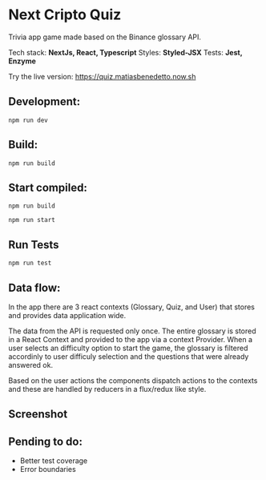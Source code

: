 # Next Cripto Quiz
Trivia app game made based on the Binance glossary API.

Tech stack: **NextJs, React, Typescript**
Styles: **Styled-JSX**
Tests: **Jest, Enzyme**

Try the live version:
https://quiz.matiasbenedetto.now.sh

## Development:
`npm run dev`

## Build:
`npm run build`

## Start compiled:
`npm run build`

`npm run start`

## Run Tests
`npm run test`

## Data flow:
In the app there are 3 react contexts (Glossary, Quiz, and User) that stores and provides data application wide.

The data from the API is requested only once. The entire glossary is stored in a React Context and provided to the app via a context Provider.
When a user selects an difficulty option to start the game, the glossary is filtered accordinly to user difficuly selection and the questions that were already answered ok.

Based on the user actions the components dispatch actions to the contexts and these are handled by reducers in a flux/redux like style.

## Screenshot

## Pending to do:
- Better test coverage
- Error boundaries
